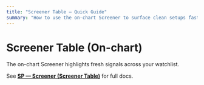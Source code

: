 ```yaml
---
title: "Screener Table — Quick Guide"
summary: "How to use the on-chart Screener to surface clean setups fast."
---
```


# Screener Table (On-chart)

The on-chart Screener highlights fresh signals across your watchlist.

See **[SP — Screener (Screener Table)](sp-screener-sfx.md)** for full docs.
